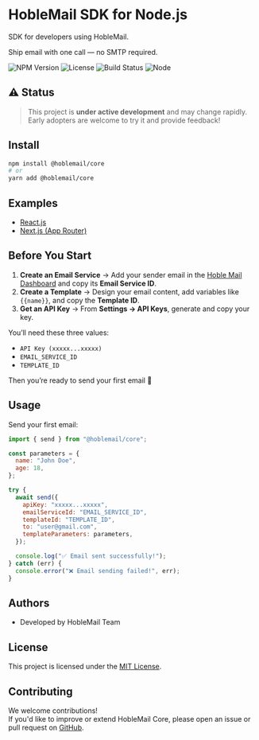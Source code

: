 
# HobleMail SDK for Node.js

SDK for developers using HobleMail.

Ship email with one call — no SMTP required.


![NPM Version](https://img.shields.io/npm/v/@hoblemail/core?color=blue)
![License](https://img.shields.io/github/license/quocbahuynh/hoblemail-core)
![Build Status](https://img.shields.io/badge/status-development-yellow)
![Node](https://img.shields.io/node/v/@hoblemail/core)


## ⚠️ Status

> This project is **under active development** and may change rapidly.  
> Early adopters are welcome to try it and provide feedback!


## Install

```bash
npm install @hoblemail/core
# or
yarn add @hoblemail/core

```

## Examples

- [React.js](https://github.com/quocbahuynh/hoblemail-core/tree/main/example/react-app)
- [Next.js (App Router)](https://github.com/quocbahuynh/hoblemail-core/tree/main/example/next-app)


## Before You Start

1. **Create an Email Service** → Add your sender email in the [Hoble Mail Dashboard](https://hoblemail.com) and copy its **Email Service ID**.  
2. **Create a Template** → Design your email content, add variables like `{{name}}`, and copy the **Template ID**.  
3. **Get an API Key** → From **Settings → API Keys**, generate and copy your key.

You’ll need these three values:
- `API Key (xxxxx...xxxxx)`
- `EMAIL_SERVICE_ID`
- `TEMPLATE_ID`

Then you’re ready to send your first email 🎉

## Usage

Send your first email:

```js
import { send } from "@hoblemail/core";

const parameters = {
  name: "John Doe",
  age: 18,
};

try {
  await send({
    apiKey: "xxxxx...xxxxx",
    emailServiceId: "EMAIL_SERVICE_ID",
    templateId: "TEMPLATE_ID",
    to: "user@gmail.com",
    templateParameters: parameters,
  });

  console.log("✅ Email sent successfully!");
} catch (err) {
  console.error("❌ Email sending failed!", err);
}
```


## Authors

- Developed by HobleMail Team

## License

This project is licensed under the [MIT License](./LICENSE).

## Contributing

We welcome contributions!  
If you'd like to improve or extend HobleMail Core, please open an issue or pull request on [GitHub](https://github.com/quocbahuynh/hoblemail-core).


